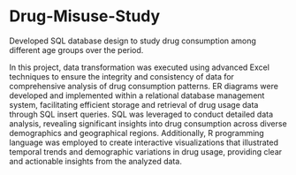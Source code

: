 # Drug-Misuse-Study
Developed SQL database design to study drug consumption among different age groups over the period.

In this project, data transformation was executed using advanced Excel techniques to ensure the integrity and consistency of data for comprehensive analysis of drug consumption patterns. ER diagrams were developed and implemented within a relational database management system, facilitating efficient storage and retrieval of drug usage data through SQL insert queries. SQL was leveraged to conduct detailed data analysis, revealing significant insights into drug consumption across diverse demographics and geographical regions. Additionally, R programming language was employed to create interactive visualizations that illustrated temporal trends and demographic variations in drug usage, providing clear and actionable insights from the analyzed data.
